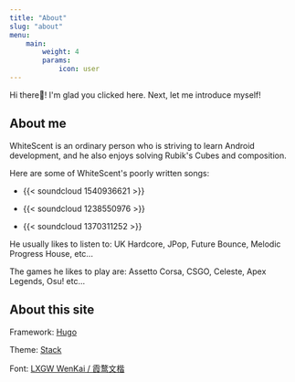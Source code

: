 ```yaml
---
title: "About"
slug: "about"
menu:
    main:
        weight: 4
        params: 
            icon: user
---
```


Hi there👋! I'm glad you clicked here. Next, let me introduce myself!

## About me

WhiteScent is an ordinary person who is striving to learn Android development, and he also enjoys solving Rubik's Cubes and composition.

Here are some of WhiteScent's poorly written songs:

* {{< soundcloud 1540936621 >}}

* {{< soundcloud 1238550976 >}}

* {{< soundcloud 1370311252 >}}

He usually likes to listen to: UK Hardcore, JPop, Future Bounce, Melodic Progress House, etc...

The games he likes to play are: Assetto Corsa, CSGO, Celeste, Apex Legends, Osu! etc...

## About this site

Framework: [Hugo](https://gohugo.io/)

Theme: [Stack](https://stack.jimmycai.com/)

Font: [LXGW WenKai / 霞鹜文楷](https://github.com/lxgw/LxgwWenKai)